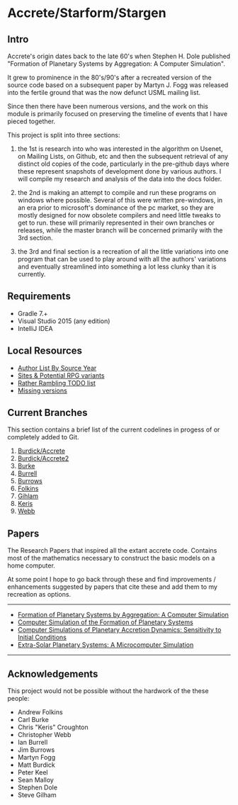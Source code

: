 Accrete/Starform/Stargen
========================

## Intro

Accrete's origin dates back to the late 60's when Stephen H. Dole published "Formation of Planetary Systems by Aggregation: A Computer Simulation". 

It grew to prominence in the 80's/90's after a recreated version of the source code based on a subsequent paper by Martyn J. Fogg was released into the fertile 
ground that was the now defunct USML mailing list.

Since then there have been numerous versions, and the work on this module is primarily focused on preserving the timeline of events that I have pieced together.

This project is split into three sections:
 
 1. the 1st is research into who was interested in the algorithm on Usenet, on Mailing Lists, on Github, etc and then the subsequent retrieval of any 
 distinct old copies of the code, particularly in the pre-github days where these represent snapshots of development done by various authors. I will compile 
 my research and analysis of the data into the docs folder.
 
 2. the 2nd is making an attempt to compile and run these programs on windows where possible. Several of this were written pre-windows, in an era prior to 
 microsoft's dominance of the pc market, so they are mostly designed for now obsolete compilers and need little tweaks to get to run. these will primarily 
 represented in their own branches or releases, while the master branch will be concerned primarily with the 3rd section.
  
 3. the 3rd and final section is a recreation of all the little variations into one program that can be used to play around with all the authors' variations 
 and eventually streamlined into something a lot less clunky than it is currently.

## Requirements

- Gradle 7.+
- Visual Studio 2015 (any edition)
- IntelliJ IDEA

## Local Resources

- [Author List By Source Year](/docs/authors%20-%20by%20source%20year.md)
- [Sites & Potential RPG variants](/docs/notes/sites.md)
- [Rather Rambling TODO list](/TODO.md)
- [Missing versions](/docs/notes/branches%20&%20forks%20&%20stubs/missing.md)

## Current Branches

This section contains a brief list of the current codelines in progess of or completely added to Git.

1. [Burdick/Accrete](/docs/notes/branches%20&%20forks%20&%20stubs/pre-github/burdick%20-%20accrete.md)
2. [Burdick/Accrete2](/docs/notes/branches%20&%20forks%20&%20stubs/pre-github/burdick%20-%20accrete2.md)
3. [Burke](/docs/notes/branches%20&%20forks%20&%20stubs/partly-github/burke.md)
4. [Burrell](/docs/notes/branches%20&%20forks%20&%20stubs/partly-github/burrell.md)
5. [Burrows](/docs/notes/branches%20&%20forks%20&%20stubs/partly-github/burrows.md)
6. [Folkins](/docs/notes/branches%20&%20forks%20&%20stubs/pre-github/folkins.md)
7. [Gihlam](/docs/notes/branches%20&%20forks%20&%20stubs/pre-github/gilham.md)
8. [Keris](/docs/notes/branches%20&%20forks%20&%20stubs/partly-github/keris.md)
9. [Webb](/docs/notes/branches%20&%20forks%20&%20stubs/pre-github/webb.md)


## Papers

The Research Papers that inspired all the extant accrete code. Contains most of the mathematics necessary to construct the basic models on a home computer.

At some point I hope to go back through these and find improvements / enhancements suggested by papers that cite these and add them to my recreation as 
options. 

***
- [Formation of Planetary Systems by Aggregation: A Computer Simulation](/docs/notes/build%20descriptions/Formation%20of%20Planetary%20Systems%20by%20Aggregation.md)
- [Computer Simulation of the Formation of Planetary Systems](/docs/notes/build%20descriptions/Computer%20Simulation%20of%20the%20Formation%20of%20Planetary%20Systems.md)
- [Computer Simulations of Planetary Accretion Dynamics: Sensitivity to Initial Conditions](docs/notes/build%20descriptions/Computer%20Simulations%20of%20Planetary%20Accretion%20Dynamics.md)
- [Extra-Solar Planetary Systems: A Microcomputer Simulation](docs/notes/build%20descriptions/Extra-Solar%20Planetary%20Systems.md)
***

## Acknowledgements

This project would not be possible without the hardwork of the these people:

- Andrew Folkins
- Carl Burke
- Chris "Keris" Croughton
- Christopher Webb
- Ian Burrell
- Jim Burrows
- Martyn Fogg
- Matt Burdick
- Peter Keel
- Sean Malloy
- Stephen Dole
- Steve Gilham
